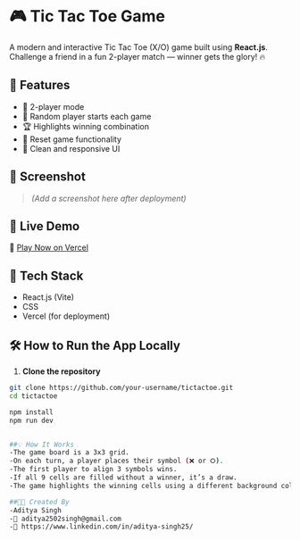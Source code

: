 
# 🎮 Tic Tac Toe Game

A modern and interactive Tic Tac Toe (X/O) game built using **React.js**. Challenge a friend in a fun 2-player match — winner gets the glory! 🔥

## 🌟 Features

- 🎯 2-player mode
- 🔀 Random player starts each game
- 🏆 Highlights winning combination
- 🔁 Reset game functionality
- 🎨 Clean and responsive UI

## 📸 Screenshot

> *(Add a screenshot here after deployment)*

## 🚀 Live Demo

🔗 [Play Now on Vercel](https://your-vercel-app-link.vercel.app)

## 🧰 Tech Stack

- React.js (Vite)
- CSS
- Vercel (for deployment)


## 🛠️ How to Run the App Locally

1. **Clone the repository**

```bash
git clone https://github.com/your-username/tictactoe.git
cd tictactoe

npm install
npm run dev


##💡 How It Works
-The game board is a 3x3 grid.
-On each turn, a player places their symbol (❌ or ⭘).
-The first player to align 3 symbols wins.
-If all 9 cells are filled without a winner, it’s a draw.
-The game highlights the winning cells using a different background color.

##👨‍💻 Created By
-Aditya Singh
-📧 aditya2502singh@gmail.com
-🔗 https://www.linkedin.com/in/aditya-singh25/

